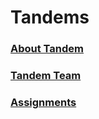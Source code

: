 # Tandems

### [About Tandem](https://github.com/PUJCompMovL1730/Tandem/wiki)
### [Tandem Team](https://github.com/PUJCompMovL1730/Tandem/wiki/Tandem-Team)
### [Assignments](https://github.com/PUJCompMovL1730/Tandem/wiki/Assignments)
